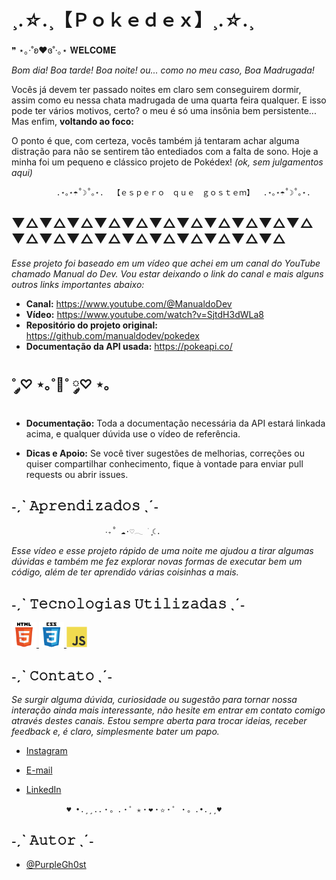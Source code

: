 
# ¸.*☆*.¸⁭【﻿Ｐｏｋｅｄｅｘ】¸.*☆*.¸⁭
 ❞
                             ⋆｡‧˚ʚ❤ɞ˚‧｡⋆
                             𝐖𝐄𝐋𝐂𝐎𝐌𝐄
                             
*Bom dia! Boa tarde! Boa noite! ou... como no meu caso, Boa Madrugada!*

Vocês já devem ter passado noites em claro sem conseguirem dormir, assim como eu nessa chata madrugada de uma quarta feira qualquer. E isso pode ter vários motivos, certo? o meu é só uma insônia bem persistente... Mas enfim, **voltando ao foco:**

O ponto é que, com certeza, vocês também já tentaram achar alguma distração para não se sentirem tão entediados com a falta de sono. Hoje a minha foi um pequeno e clássico projeto de Pokédex! *(ok, sem julgamentos aqui)*

              .⋆｡⋆☂˚☽˚｡⋆.  【ｅｓｐｅｒｏ　ｑｕｅ　ｇｏｓｔｅｍ】  .⋆｡⋆☂˚☽˚｡⋆.
## ▼△▼△▼△▼△▼△▼△▼△▼△▼△▼△▼△▼△▼△▼△▼△▼△▼△▼△▼△▼△▼△

*Esse projeto foi baseado em um vídeo que achei em um canal do YouTube chamado Manual do Dev. Vou estar deixando o link do canal e mais alguns outros links importantes abaixo:*

- **Canal:** https://www.youtube.com/@ManualdoDev
- **Vídeo:** https://www.youtube.com/watch?v=SjtdH3dWLa8
- **Repositório do projeto original:** https://github.com/manualdodev/pokedex
- **Documentação da API usada:**  https://pokeapi.co/

## ˚ ༘♡ ⋆｡˚💮˚ ༘♡ ⋆｡

- **Documentação:** Toda a documentação necessária da API estará linkada acima, e qualquer dúvida use o vídeo de referência.

- **Dicas e Apoio:** Se você tiver sugestões de melhorias, correções ou quiser compartilhar conhecimento, fique à vontade para enviar pull requests ou abrir issues.


## ˗ˏˋ 𝙰𝚙𝚛𝚎𝚗𝚍𝚒𝚣𝚊𝚍𝚘𝚜 ˎˊ˗

                         ‧₊˚ ☁️⋅♡𓂃 ࣪ ִֶָ☾.
*Esse vídeo e esse projeto rápido de uma noite me ajudou a tirar algumas dúvidas e também me fez explorar novas formas de executar bem um código, além de ter aprendido várias coisinhas a mais.*

## ˗ˏˋ 𝚃𝚎𝚌𝚗𝚘𝚕𝚘𝚐𝚒𝚊𝚜 𝚄𝚝𝚒𝚕𝚒𝚣𝚊𝚍𝚊𝚜 ˎˊ˗

 <a href="https://www.w3.org/html/" target="_blank" rel="noreferrer"> <img src="https://raw.githubusercontent.com/devicons/devicon/master/icons/html5/html5-original-wordmark.svg" alt="html5" width="40" height="40"/> </a>
<a href="https://www.w3schools.com/css/" target="_blank" rel="noreferrer"> <img src="https://raw.githubusercontent.com/devicons/devicon/master/icons/css3/css3-original-wordmark.svg" alt="css3" width="40" height="40"/> </a>
<a href="https://developer.mozilla.org/en-US/docs/Web/JavaScript" target="_blank" rel="noreferrer"> <img src="https://raw.githubusercontent.com/devicons/devicon/master/icons/javascript/javascript-original.svg" alt="javascript" width="33" height="33"/> </a>

## ˗ˏˋ 𝙲𝚘𝚗𝚝𝚊𝚝𝚘 ˎˊ˗

*Se surgir alguma dúvida, curiosidade ou sugestão para tornar nossa interação ainda mais interessante, não hesite em entrar em contato comigo através destes canais. Estou sempre aberta para trocar ideias, receber feedback e, é claro, simplesmente bater um papo.*

- [Instagram](https://www.instagram.com/_purplegh0st_/) 
- [E-mail](dinnie.juu803@gmail.com) 
- [LinkedIn](https://www.linkedin.com/in/juufurtado/) 

               ♥ •.¸¸..・。.・゜✭・❤・✫・゜・。.•.¸¸♥
## ˗ˏˋ 𝙰𝚞𝚝𝚘𝚛 ˎˊ˗

- [@PurpleGh0st](https://github.com/PurpleGh0st)

